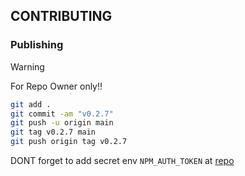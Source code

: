 ## CONTRIBUTING

### Publishing

>[!WARNING]
> For Repo Owner only!!

```bash
git add .
git commit -am "v0.2.7"
git push -u origin main
git tag v0.2.7 main
git push origin tag v0.2.7
```

DONT forget to add secret env `NPM_AUTH_TOKEN` at [repo](https://github.com/Ratimon/solid-grinder/settings/secrets/actions)